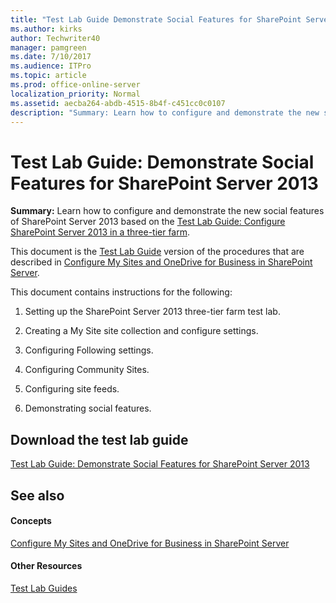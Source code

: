 ```yaml
---
title: "Test Lab Guide Demonstrate Social Features for SharePoint Server 2013"
ms.author: kirks
author: Techwriter40
manager: pamgreen
ms.date: 7/10/2017
ms.audience: ITPro
ms.topic: article
ms.prod: office-online-server
localization_priority: Normal
ms.assetid: aecba264-abdb-4515-8b4f-c451cc0c0107
description: "Summary: Learn how to configure and demonstrate the new social features of SharePoint Server 2013 based on the Test Lab Guide: Configure SharePoint Server 2013 in a three-tier farm."
---
```


# Test Lab Guide: Demonstrate Social Features for SharePoint Server 2013

 **Summary:** Learn how to configure and demonstrate the new social features of SharePoint Server 2013 based on the [Test Lab Guide: Configure SharePoint Server 2013 in a three-tier farm](configure-sharepoint-server-2013-in-a-three-tier-farm.md).
  
This document is the [Test Lab Guide](https://go.microsoft.com/fwlink/p/?LinkId=202817) version of the procedures that are described in [Configure My Sites and OneDrive for Business in SharePoint Server](configure-my-sites-and-onedrive-for-business.md). 
  
This document contains instructions for the following: 
  
1. Setting up the SharePoint Server 2013 three-tier farm test lab.
    
2. Creating a My Site site collection and configure settings.
    
3. Configuring Following settings.
    
4. Configuring Community Sites.
    
5. Configuring site feeds.
    
6. Demonstrating social features.
    
## Download the test lab guide

[Test Lab Guide: Demonstrate Social Features for SharePoint Server 2013](https://go.microsoft.com/fwlink/?LinkId=264982)
  
## See also

#### Concepts

[Configure My Sites and OneDrive for Business in SharePoint Server](configure-my-sites-and-onedrive-for-business.md)
#### Other Resources

[Test Lab Guides](https://go.microsoft.com/fwlink/p/?LinkId=202817)

